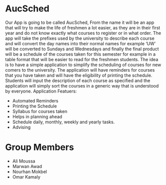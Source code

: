 # AucSched
Our App is going to be called AucSched, From the name it will be an app that will try to make the life of freshmen a lot easier, as they are in their first year and do not know exactly what courses to register or in what order. The app will take the prefixes used by the university to describe each course and will convert the day names into their normal names for example ‘UW’ will be converted to Sundays and Wednesdays and finally the final product will be a schedule of the courses taken for this semester for example in a table format that will be easier to read for the freshmen students.  The idea is to have a simple application to simplify the scheduling of courses for new comers to the university.
The application will have reminders for courses that you have taken and will have the eligibility of printing the schedule. Students will input the description of each course as specified and the application will simply sort the courses in a generic way that is understood by everyone. 
Application Featuers:
-	Automated Reminders
-	Printing the Schedule
-	Syllabus for courses taken
-	Helps in planning ahead
-	Schedule daily, monthly, weekly and yearly tasks. 
- Advising 

# Group Members
- Ali Moussa
- Marwan Awad
- Nourhan Mokbel
- Omar Kamaly
